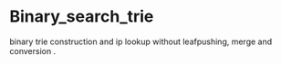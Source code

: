 Binary_search_trie
==================

binary trie construction and ip lookup without leafpushing, merge and conversion .


